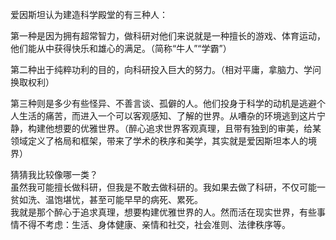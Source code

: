 爱因斯坦认为建造科学殿堂的有三种人：    

第一种是因为拥有超常智力，做科研对他们来说就是一种擅长的游戏、体育运动，他们能从中获得快乐和雄心的满足。（简称“牛人”“学霸”）    

第二种出于纯粹功利的目的，向科研投入巨大的努力。（相对平庸，拿脑力、学问换取权利）    

第三种则是多少有些怪异、不善言谈、孤僻的人。他们投身于科学的动机是逃避个人生活的痛苦，而进入一个可以客观感知、了解的世界。从嘈杂的环境逃到这片宁静，构建他想要的优雅世界。（醉心追求世界客观真理，且带有独到的审美，给某领域定义了格局和框架，带来了学术的秩序和美学，其实就是爱因斯坦本人的境界）    

猜猜我比较像哪一类​？    
​虽然我可能擅长做科研，但我是不敢去做科研的。我如果去做了科研，不仅可能一贫如洗、温饱堪忧，甚至可能早早的病死、累死。    
我就是那个醉心于追求真理，想要构建优雅世界的人。然而活在现实世界，有些事情不得不考虑：生活、身体健康、亲情和社交，社会准则、法律秩序等。    
